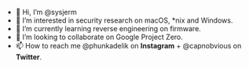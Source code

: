 - 👋 Hi, I’m @sysjerm
- 👀 I’m interested in security research on macOS, *nix and Windows.
- 🌱 I’m currently learning reverse engineering on firmware.
- 💞️ I’m looking to collaborate on Google Project Zero.
- 📫 How to reach me @phunkadelik on **Instagram** + @capnobvious on **Twitter**.

<!---
sysjerm/sysjerm is a ✨ special ✨ repository because its `README.md` (this file) appears on your GitHub profile.
You can click the Preview link to take a look at your changes.
--->
